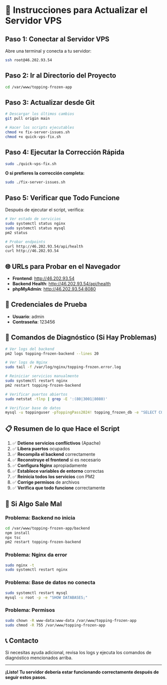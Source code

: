 # 🚀 Instrucciones para Actualizar el Servidor VPS

## Paso 1: Conectar al Servidor VPS

Abre una terminal y conecta a tu servidor:

```bash
ssh root@46.202.93.54
```

## Paso 2: Ir al Directorio del Proyecto

```bash
cd /var/www/topping-frozen-app
```

## Paso 3: Actualizar desde Git

```bash
# Descargar los últimos cambios
git pull origin main

# Hacer los scripts ejecutables
chmod +x fix-server-issues.sh
chmod +x quick-vps-fix.sh
```

## Paso 4: Ejecutar la Corrección Rápida

```bash
sudo ./quick-vps-fix.sh
```

**O si prefieres la corrección completa:**

```bash
sudo ./fix-server-issues.sh
```

## Paso 5: Verificar que Todo Funcione

Después de ejecutar el script, verifica:

```bash
# Ver estado de servicios
sudo systemctl status nginx
sudo systemctl status mysql
pm2 status

# Probar endpoints
curl http://46.202.93.54/api/health
curl http://46.202.93.54
```

## 🌐 URLs para Probar en el Navegador

- **Frontend**: http://46.202.93.54
- **Backend Health**: http://46.202.93.54/api/health
- **phpMyAdmin**: http://46.202.93.54:8080

## 🔐 Credenciales de Prueba

- **Usuario**: admin
- **Contraseña**: 123456

## 🔧 Comandos de Diagnóstico (Si Hay Problemas)

```bash
# Ver logs del backend
pm2 logs topping-frozen-backend --lines 20

# Ver logs de Nginx
sudo tail -f /var/log/nginx/topping-frozen.error.log

# Reiniciar servicios manualmente
sudo systemctl restart nginx
pm2 restart topping-frozen-backend

# Verificar puertos abiertos
sudo netstat -tlnp | grep -E ':(80|3001|8080)'

# Verificar base de datos
mysql -u toppinguser -pToppingPass2024! topping_frozen_db -e "SELECT COUNT(*) FROM users;"
```

## 📋 Resumen de lo que Hace el Script

1. ✅ **Detiene servicios conflictivos** (Apache)
2. ✅ **Libera puertos** ocupados
3. ✅ **Recompila el backend** correctamente
4. ✅ **Reconstruye el frontend** si es necesario
5. ✅ **Configura Nginx** apropiadamente
6. ✅ **Establece variables de entorno** correctas
7. ✅ **Reinicia todos los servicios** con PM2
8. ✅ **Corrige permisos** de archivos
9. ✅ **Verifica que todo funcione** correctamente

## 🚨 Si Algo Sale Mal

### Problema: Backend no inicia
```bash
cd /var/www/topping-frozen-app/backend
npm install
npx tsc
pm2 restart topping-frozen-backend
```

### Problema: Nginx da error
```bash
sudo nginx -t
sudo systemctl restart nginx
```

### Problema: Base de datos no conecta
```bash
sudo systemctl restart mysql
mysql -u root -p -e "SHOW DATABASES;"
```

### Problema: Permisos
```bash
sudo chown -R www-data:www-data /var/www/topping-frozen-app
sudo chmod -R 755 /var/www/topping-frozen-app
```

## 📞 Contacto

Si necesitas ayuda adicional, revisa los logs y ejecuta los comandos de diagnóstico mencionados arriba.

---

**¡Listo! Tu servidor debería estar funcionando correctamente después de seguir estos pasos.**
